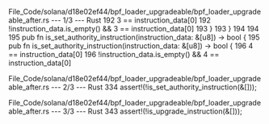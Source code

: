 File_Code/solana/d18e02ef44/bpf_loader_upgradeable/bpf_loader_upgradeable_after.rs --- 1/3 --- Rust
192     3 == instruction_data[0]                                                                                                                             192     !instruction_data.is_empty() && 3 == instruction_data[0]
193 }                                                                                                                                                        193 }
194                                                                                                                                                          194 
195 pub fn is_set_authority_instruction(instruction_data: &[u8]) -> bool {                                                                                   195 pub fn is_set_authority_instruction(instruction_data: &[u8]) -> bool {
196     4 == instruction_data[0]                                                                                                                             196     !instruction_data.is_empty() && 4 == instruction_data[0]

File_Code/solana/d18e02ef44/bpf_loader_upgradeable/bpf_loader_upgradeable_after.rs --- 2/3 --- Rust
                                                                                                                                                             334         assert!(!is_set_authority_instruction(&[]));

File_Code/solana/d18e02ef44/bpf_loader_upgradeable/bpf_loader_upgradeable_after.rs --- 3/3 --- Rust
                                                                                                                                                             343         assert!(!is_upgrade_instruction(&[]));

